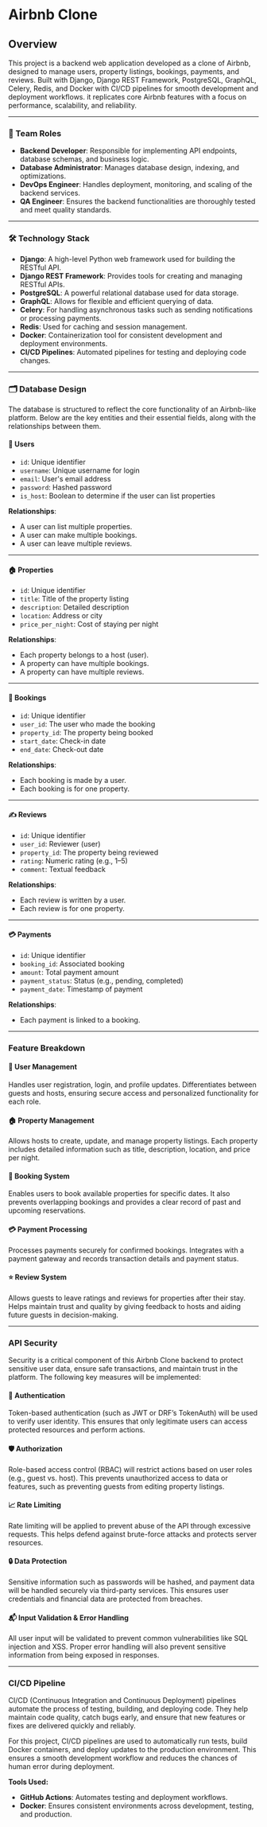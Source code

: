  # Airbnb Clone 
## Overview

This project is a backend web application developed as a clone of Airbnb, designed to manage users, property listings, bookings, payments, and reviews. Built with Django, Django REST Framework, PostgreSQL, GraphQL, Celery, Redis, and Docker with CI/CD pipelines for smooth development and deployment workflows. it replicates core Airbnb features with a focus on performance, scalability, and reliability.

---
### 👥 Team Roles
* **__Backend Developer__**: Responsible for implementing API endpoints, database schemas, and business logic.
* **__Database Administrator__**: Manages database design, indexing, and optimizations.
* **__DevOps Engineer__**: Handles deployment, monitoring, and scaling of the backend services.
* **__QA Engineer__**: Ensures the backend functionalities are thoroughly tested and meet quality standards.
---

### 🛠️ Technology Stack
* **__Django__**: A high-level Python web framework used for building the RESTful API.
* **__Django REST Framework__**: Provides tools for creating and managing RESTful APIs.
* **__PostgreSQL__**: A powerful relational database used for data storage.
* **__GraphQL__**: Allows for flexible and efficient querying of data.
* **__Celery__**: For handling asynchronous tasks such as sending notifications or processing payments.
* **__Redis__**: Used for caching and session management.
* **__Docker__**: Containerization tool for consistent development and deployment environments.
* **__CI/CD Pipelines__**: Automated pipelines for testing and deploying code changes.
---
### 🗂️ Database Design 

The database is structured to reflect the core functionality of an Airbnb-like platform. Below are the key entities and their essential fields, along with the relationships between them.

#### 🧑 Users
- `id`: Unique identifier
- `username`: Unique username for login
- `email`: User's email address
- `password`: Hashed password
- `is_host`: Boolean to determine if the user can list properties

**Relationships**:
- A user can list multiple properties.
- A user can make multiple bookings.
- A user can leave multiple reviews.

---
#### 🏠 Properties
- `id`: Unique identifier
- `title`: Title of the property listing
- `description`: Detailed description
- `location`: Address or city
- `price_per_night`: Cost of staying per night

**Relationships**:
- Each property belongs to a host (user).
- A property can have multiple bookings.
- A property can have multiple reviews.

---

#### 📅 Bookings
- `id`: Unique identifier
- `user_id`: The user who made the booking
- `property_id`: The property being booked
- `start_date`: Check-in date
- `end_date`: Check-out date

**Relationships**:
- Each booking is made by a user.
- Each booking is for one property.

---

#### ✍️ Reviews
- `id`: Unique identifier
- `user_id`: Reviewer (user)
- `property_id`: The property being reviewed
- `rating`: Numeric rating (e.g., 1–5)
- `comment`: Textual feedback

**Relationships**:
- Each review is written by a user.
- Each review is for one property.

---

#### 💳 Payments
- `id`: Unique identifier
- `booking_id`: Associated booking
- `amount`: Total payment amount
- `payment_status`: Status (e.g., pending, completed)
- `payment_date`: Timestamp of payment

**Relationships**:
- Each payment is linked to a booking.
---
### Feature Breakdown
#### 👤 User Management
Handles user registration, login, and profile updates. Differentiates between guests and hosts, ensuring secure access and personalized functionality for each role.

#### 🏠 Property Management
Allows hosts to create, update, and manage property listings. Each property includes detailed information such as title, description, location, and price per night.

#### 📆 Booking System
Enables users to book available properties for specific dates. It also prevents overlapping bookings and provides a clear record of past and upcoming reservations.

#### 💳 Payment Processing
Processes payments securely for confirmed bookings. Integrates with a payment gateway and records transaction details and payment status.

#### ⭐ Review System
Allows guests to leave ratings and reviews for properties after their stay. Helps maintain trust and quality by giving feedback to hosts and aiding future guests in decision-making.

---
### API Security
Security is a critical component of this Airbnb Clone backend to protect sensitive user data, ensure safe transactions, and maintain trust in the platform. The following key measures will be implemented:

#### 🔑 Authentication
Token-based authentication (such as JWT or DRF’s TokenAuth) will be used to verify user identity. This ensures that only legitimate users can access protected resources and perform actions.

#### 🛡️ Authorization
Role-based access control (RBAC) will restrict actions based on user roles (e.g., guest vs. host). This prevents unauthorized access to data or features, such as preventing guests from editing property listings.

#### 📈 Rate Limiting
Rate limiting will be applied to prevent abuse of the API through excessive requests. This helps defend against brute-force attacks and protects server resources.

#### 🔒 Data Protection
Sensitive information such as passwords will be hashed, and payment data will be handled securely via third-party services. This ensures user credentials and financial data are protected from breaches.

#### 📬 Input Validation & Error Handling
All user input will be validated to prevent common vulnerabilities like SQL injection and XSS. Proper error handling will also prevent sensitive information from being exposed in responses.

---
### CI/CD Pipeline
CI/CD (Continuous Integration and Continuous Deployment) pipelines automate the process of testing, building, and deploying code. They help maintain code quality, catch bugs early, and ensure that new features or fixes are delivered quickly and reliably.

For this project, CI/CD pipelines are used to automatically run tests, build Docker containers, and deploy updates to the production environment. This ensures a smooth development workflow and reduces the chances of human error during deployment.

**Tools Used:**
- **GitHub Actions**: Automates testing and deployment workflows.
- **Docker**: Ensures consistent environments across development, testing, and production.

